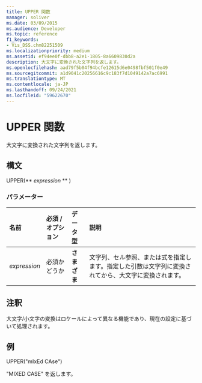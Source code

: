 ```yaml
---
title: UPPER 関数
manager: soliver
ms.date: 03/09/2015
ms.audience: Developer
ms.topic: reference
f1_keywords:
- Vis_DSS.chm82251509
ms.localizationpriority: medium
ms.assetid: ef94ee0f-dbb8-a2e1-1805-8a6609830d2a
description: 大文字に変換された文字列を返します。
ms.openlocfilehash: aad79f5b04f94bcfe12615d6e0498fbf501f0e49
ms.sourcegitcommit: a1d9041c20256616c9c183f7d1049142a7ac6991
ms.translationtype: MT
ms.contentlocale: ja-JP
ms.lasthandoff: 09/24/2021
ms.locfileid: "59622670"
---
```

# <a name="upper-function"></a>UPPER 関数

大文字に変換された文字列を返します。
  
## <a name="syntax"></a>構文

UPPER(** *expression* ** ) 
  
### <a name="parameters"></a>パラメーター

|**名前**|**必須 / オプション**|**データ型**|**説明**|
|:-----|:-----|:-----|:-----|
| _expression_ <br/> |必須かどうか  <br/> |**さまざま** <br/> | 文字列、セル参照、または式を指定します。指定した引数は文字列に変換されてから、大文字に変換されます。  <br/> |
   
## <a name="remarks"></a>注釈

大文字/小文字の変換はロケールによって異なる機能であり、現在の設定に基づいて処理されます。 
  
## <a name="example"></a>例

UPPER("mIxEd CAse") 
  
"MIXED CASE" を返します。 
  

